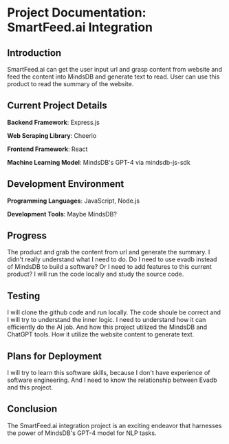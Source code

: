 # Project Documentation: SmartFeed.ai Integration

## Introduction

SmartFeed.ai can get the user input url and grasp content from website and feed the content into MindsDB and generate text to read. User can use this product to read the summary of the website.

## Current Project Details

**Backend Framework**: Express.js

**Web Scraping Library**: Cheerio

**Frontend Framework**: React

**Machine Learning Model**: MindsDB's GPT-4 via mindsdb-js-sdk

## Development Environment

**Programming Languages**: JavaScript, Node.js

**Development Tools**: Maybe MindsDB?

## Progress

The product and grab the content from url and generate the summary. I didn't really understand what I need to do. Do I need to use evadb instead of MindsDB to build a software? Or I need to add features to this current product? I will run the code locally and study the source code. 

## Testing

I will clone the github code and run locally. The code shoule be correct and I will try to understand the inner logic. I need to understand how it can efficiently do the AI job. And how this project utilized the MindsDB and ChatGPT tools. How it utilize the website content to generate text.

## Plans for Deployment

I will try to learn this software skills, because I don't have experience of software engineering. And I need to know the relationship between Evadb and this project.

## Conclusion

The SmartFeed.ai integration project is an exciting endeavor that harnesses the power of MindsDB's GPT-4 model for NLP tasks. 



